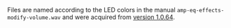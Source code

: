 Files are named according to the LED colors in the manual `amp-eq-effects-modify-volume.wav` and were acquired from [version 1.0.64](https://fender.com/mmfirmware).
